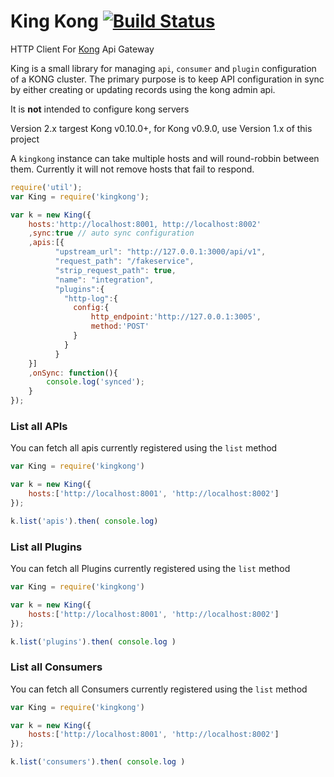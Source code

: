 # King Kong [![Build Status](https://travis-ci.org/esatterwhite/node-kingkong.svg?branch=master)](https://travis-ci.org/esatterwhite/node-kingkong)
HTTP Client For [Kong](https://github.com/Mashape/kong) Api Gateway

King is a small library for managing `api`, `consumer` and `plugin` configuration of a KONG cluster.
The primary purpose is to keep API configuration in sync by either creating or updating records using the kong
admin api.

It is **not** intended to configure kong servers

Version 2.x targest Kong v0.10.0+, for Kong v0.9.0, use Version 1.x of this project

A `kingkong` instance can take multiple hosts and will round-robbin between them. Currently it will not remove hosts that fail to respond.

```javascript
require('util');
var King = require('kingkong');

var k = new King({
    hosts:'http://localhost:8001, http://localhost:8002'
    ,sync:true // auto sync configuration
    ,apis:[{
          "upstream_url": "http://127.0.0.1:3000/api/v1",
          "request_path": "/fakeservice",
          "strip_request_path": true,
          "name": "integration",
          "plugins":{
            "http-log":{
              config:{
                  http_endpoint:'http://127.0.0.1:3005',
                  method:'POST'
              } 
            }
          }
    }]
    ,onSync: function(){
        console.log('synced');
    }
});
```

### List all APIs

You can fetch all apis currently registered using the `list` method

```javascript
var King = require('kingkong')

var k = new King({
    hosts:['http://localhost:8001', 'http://localhost:8002']
});

k.list('apis').then( console.log)
```


### List all Plugins

You can fetch all Plugins currently registered using the `list` method

```javascript
var King = require('kingkong')

var k = new King({
    hosts:['http://localhost:8001', 'http://localhost:8002']
});

k.list('plugins').then( console.log )
```

### List all Consumers

You can fetch all Consumers currently registered using the `list` method

```javascript
var King = require('kingkong')

var k = new King({
    hosts:['http://localhost:8001', 'http://localhost:8002']
});

k.list('consumers').then( console.log )
```
